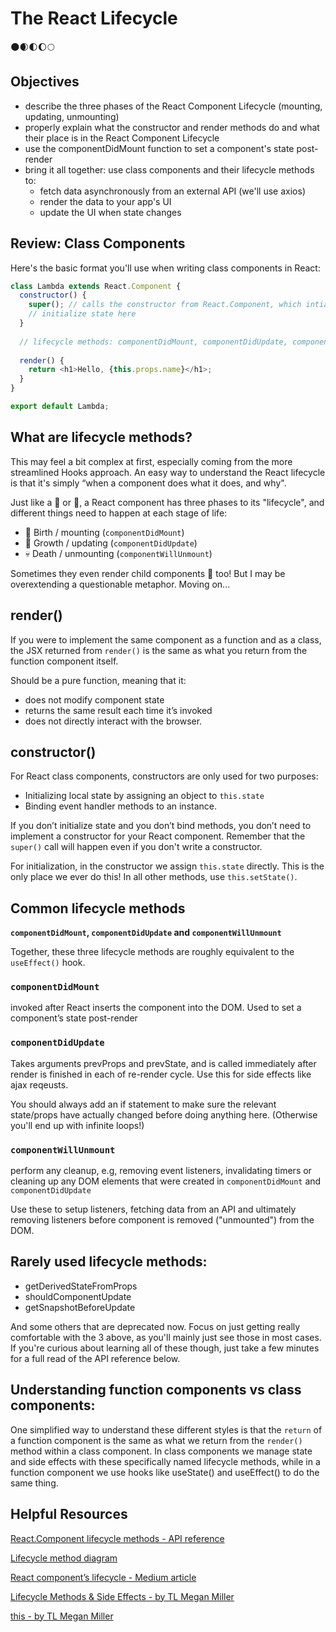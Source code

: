 # The React Lifecycle
🌑🌒🌓🌔🌕

## Objectives
* describe the three phases of the React Component Lifecycle (mounting, updating, unmounting)
* properly explain what the constructor and render methods do and what their place is in the React Component Lifecycle
* use the componentDidMount function to set a component's state post-render
* bring it all together: use class components and their lifecycle methods to:
  * fetch data asynchronously from an external API (we'll use axios)
  * render the data to your app's UI
  * update the UI when state changes

## Review: Class Components

Here's the basic format you'll use when writing class components in React:

```javascript
class Lambda extends React.Component {
  constructor() {
    super(); // calls the constructor from React.Component, which intializes this.props
    // initialize state here
  }
  
  // lifecycle methods: componentDidMount, componentDidUpdate, componentWillUnmount, etc.
  
  render() {
    return <h1>Hello, {this.props.name}</h1>;
  }
}

export default Lambda;
```

## What are lifecycle methods? 

This may feel a bit complex at first, especially coming from the more streamlined Hooks approach. An easy way to understand the React lifecycle is that it's simply “when a component does what it does, and why". 

Just like a 🌿 or 🦔, a React component has three phases to its "lifecycle", and different things need to happen at each stage of life:
* 🐛 Birth / mounting (`componentDidMount`)
* 🦋 Growth / updating (`componentDidUpdate`)
* 💀 Death / unmounting (`componentWillUnmount`)

Sometimes they even render child components 🐣 too! But I may be overextending a questionable metaphor. Moving on...

## render()
If you were to implement the same component as a function and as a class, the JSX returned from `render()` is the same as what you return from the function component itself. 

Should be a pure function, meaning that it:
* does not modify component state 
* returns the same result each time it’s invoked
* does not directly interact with the browser.

## constructor()
For React class components, constructors are only used for two purposes:
* Initializing local state by assigning an object to `this.state`
* Binding event handler methods to an instance.

If you don’t initialize state and you don’t bind methods, you don’t need to implement a constructor for your React component. Remember that the `super()` call will happen even if you don't write a constructor.

For initialization, in the constructor we assign `this.state` directly. This is the only place we ever do this! In all other methods, use `this.setState()`. 

## Common lifecycle methods
**`componentDidMount`, `componentDidUpdate` and `componentWillUnmount`**

Together, these three lifecycle methods are roughly equivalent to the `useEffect()` hook.

### `componentDidMount`
invoked after React inserts the component into the DOM. Used to set a component’s state post-render

### `componentDidUpdate`
Takes arguments prevProps and prevState, and is called immediately after render is finished in each of re-render cycle. Use this for side effects like ajax reqeusts.

You should always add an if statement to make sure the relevant state/props have actually changed before doing anything here. (Otherwise you'll end up with infinite loops!)

### `componentWillUnmount`
perform any cleanup, e.g, removing event listeners, invalidating timers or cleaning up any DOM elements that were created in `componentDidMount` and `componentDidUpdate`

Use these to setup listeners, fetching data from an API and ultimately removing listeners before component is removed ("unmounted") from the DOM.

## Rarely used lifecycle methods:
* getDerivedStateFromProps
* shouldComponentUpdate
* getSnapshotBeforeUpdate

And some others that are deprecated now. Focus on just getting really comfortable with the 3 above, as you'll mainly just see those in most cases. If you're curious about learning all of these though, just take a few minutes for a full read of the API reference below.

## Understanding function components vs class components:
One simplified way to understand these different styles is that the `return` of a function component is the same as what we return from the `render()` method within a class component. In class components we manage state and side effects with these specifically named lifecycle methods, while in a function component we use hooks like useState() and useEffect() to do the same thing.

## Helpful Resources

[React.Component lifecycle methods - API reference](https://reactjs.org/docs/react-component.html) 

[Lifecycle method diagram](https://projects.wojtekmaj.pl/react-lifecycle-methods-diagram/)

[React component’s lifecycle - Medium article](https://medium.com/react-ecosystem/react-components-lifecycle-ce09239010df)

[Lifecycle Methods & Side Effects - by TL Megan Miller](https://www.notion.so/React-b4e93c23ea164f08a54622c3f6b40912?p=f37ae29e99564a89be8b0918c02ef974)

[this - by TL Megan Miller](https://www.notion.so/this-a82f4b18e0ba427b8e38e6b86daf645c)


